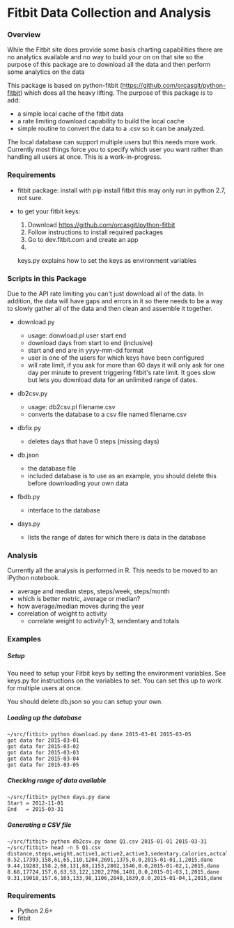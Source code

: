 Fitbit Data Collection and Analysis
===================================

### Overview

While the Fitbit site does provide some basis charting capabilities there
are no analytics available and no way to build your on on that site so
the purpose of this package are to download all the data and then perform
some analytics on the data

This package is based on python-fitbit (https://github.com/orcasgit/python-fitbit)
which does all the heavy lifting.  The purpose of this package is to add:
* a simple local cache of the fitbit data
* a rate limiting download capability to build the local cache
* simple routine to convert the data to a .csv so it can be analyzed.

The local database can support multiple users but this needs more work. 
Currently most things force you to specify which user you want rather than
handling all users at once.  This is a work-in-progress.

### Requirements
* fitbit package: install with pip install fitbit
  this may only run in python 2.7, not sure.

* to get your fitbit keys:
  1. Download https://github.com/orcasgit/python-fitbit
  2. Follow instructions to install required packages
  3. Go to dev.fitbit.com and create an app
  4. 
  keys.py explains how to set the keys as environment variables




### Scripts in this Package

Due to the API rate limiting you can't just download all of the data. In 
addition, the data will have gaps and errors in it so there needs to be a
way to slowly gather all of the data and then clean and assemble it together.

* download.py
  * usage: donwload.pl user start end
  * download days from start to end (inclusive)
  * start and end are in yyyy-mm-dd format
  * user is one of the users for which keys have been configured
  * will rate limit, if you ask for more than 60 days it will only ask for
    one day per minute to prevent triggering fitbit's rate limit.  It goes 
    slow but lets you download data for an unlimited range of dates.

* db2csv.py
  * usage: db2csv.pl filename.csv
  * converts the database to a csv file named filename.csv

* dbfix.py
  * deletes days that have 0 steps (missing days)

* db.json
  * the database file
  * included database is to use as an example, you should delete this
    before downloading your own data

* fbdb.py
  * interface to the database

* days.py <user>
  * lists the range of dates for which there is data in the database

### Analysis

Currently all the analysis is performed in R. This needs to be moved to an
iPython notebook.

* average and median steps, steps/week, steps/month
* which is better metric, average or median?
* how average/median moves during the year
* correlation of weight to activity
  * correlate weight to activity1-3, sendentary and totals

### Examples

##### Setup
You need to setup your Fitbit keys by setting the environment variables.  See keys.py for instructions on the variables to set. You can set this up to work for multiple users at once.

You should delete db.json so you can setup your own.

##### Loading up the database

```
~/src/fitbit> python download.py dane 2015-03-01 2015-03-05
got data for 2015-03-01
got data for 2015-03-02
got data for 2015-03-03
got data for 2015-03-04
got data for 2015-03-05
```

##### Checking range of data available

```
~/src/fitbit> python days.py dane
Start = 2012-11-01
End   = 2015-03-31
```

##### Generating a CSV file

```
~/src/fitbit> python db2csv.py dane Q1.csv 2015-01-01 2015-03-31
~/src/fitbit> head -n 5 Q1.csv
distance,steps,weight,active1,active2,active3,sedentary,calories,actcal,biking,date,month,year,user
8.52,17393,158,61,65,110,1204,2691,1375,0.0,2015-01-01,1,2015,dane
9.44,19283,158.2,68,131,88,1153,2802,1546,0.0,2015-01-02,1,2015,dane
8.68,17724,157.6,63,53,122,1202,2706,1401,0.0,2015-01-03,1,2015,dane
9.31,19018,157.6,103,133,98,1106,2848,1639,0.0,2015-01-04,1,2015,dane
```


### Requirements

* Python 2.6+
* fitbit
